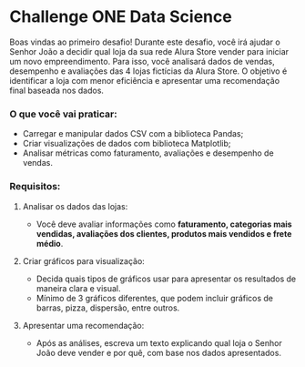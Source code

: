 # Challenge ONE Data Science

Boas vindas ao primeiro desafio!
Durante este desafio, você irá ajudar o Senhor João a decidir qual loja da sua rede Alura Store vender para iniciar um novo empreendimento. Para isso, você analisará dados de vendas, desempenho e avaliações das 4 lojas fictícias da Alura Store. O objetivo é identificar a loja com menor eficiência e apresentar uma recomendação final baseada nos dados.

### O que você vai praticar:
- Carregar e manipular dados CSV com a biblioteca Pandas;
- Criar visualizações de dados com biblioteca Matplotlib;
- Analisar métricas como faturamento, avaliações e desempenho de vendas.

### Requisitos:
1. Analisar os dados das lojas:
    - Você deve avaliar informações como **faturamento, categorias mais vendidas, avaliações dos clientes, produtos mais vendidos e frete médio**.

2. Criar gráficos para visualização:
    - Decida quais tipos de gráficos usar para apresentar os resultados de maneira clara e visual.
    - Mínimo de 3 gráficos diferentes, que podem incluir gráficos de barras, pizza, dispersão, entre outros.
3. Apresentar uma recomendação:
    - Após as análises, escreva um texto explicando qual loja o Senhor João deve vender e por quê, com base nos dados apresentados.



